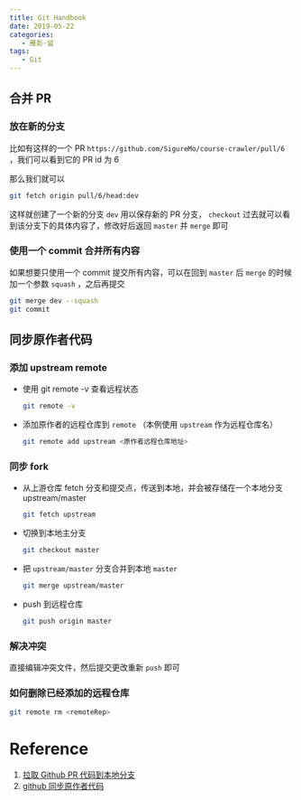 ```yaml
---
title: Git Handbook
date: 2019-05-22
categories:
   - 雁影·留
tags:
   - Git
---
```


## 合并 PR

### 放在新的分支

比如有这样的一个 PR `https://github.com/SigureMo/course-crawler/pull/6` ，我们可以看到它的 PR id 为 6

那么我们就可以

```bash
git fetch origin pull/6/head:dev
```

这样就创建了一个新的分支 `dev` 用以保存新的 PR 分支， `checkout` 过去就可以看到该分支下的具体内容了，修改好后返回 `master` 并 `merge` 即可

### 使用一个 commit 合并所有内容

如果想要只使用一个 commit 提交所有内容，可以在回到 `master` 后 `merge` 的时候加一个参数 `squash` ，之后再提交

```bash
git merge dev --squash
git commit
```

## 同步原作者代码

### 添加 upstream remote

-  使用 git remote -v 查看远程状态

   ```bash
   git remote -v
   ```

-  添加原作者的远程仓库到 `remote` （本例使用 `upstream` 作为远程仓库名）

   ```bash
   git remote add upstream <原作者远程仓库地址>
   ```

### 同步 fork

-  从上游仓库 fetch 分支和提交点，传送到本地，并会被存储在一个本地分支 upstream/master

   ```bash
   git fetch upstream
   ```

-  切换到本地主分支

   ```bash
   git checkout master
   ```

-  把 `upstream/master` 分支合并到本地 `master`
   ```bash
   git merge upstream/master
   ```
-  push 到远程仓库
   ```bash
   git push origin master
   ```

### 解决冲突

直接编辑冲突文件，然后提交更改重新 `push` 即可

### 如何删除已经添加的远程仓库

```bash
git remote rm <remoteRep>
```

# Reference

1. [拉取 Github PR 代码到本地分支](https://www.huangyunkun.com/2018/06/15/pull-github-pr-to-local-branch/)
2. [github 同步原作者代码](https://blog.csdn.net/lym152898/article/details/80505406)
